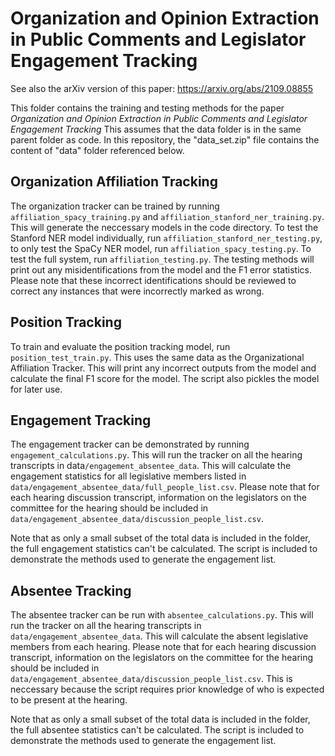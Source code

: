 # Organization and Opinion Extraction in Public Comments and Legislator Engagement Tracking

See also the arXiv version of this paper: https://arxiv.org/abs/2109.08855

This folder contains the training and testing methods for the paper *Organization and Opinion Extraction in Public Comments and Legislator Engagement Tracking*
This assumes that the data folder is in the same parent folder as code.
In this repository, the "data_set.zip" file contains the content of "data" folder referenced below.

## Organization Affiliation Tracking

The organization tracker can be trained by running `affiliation_spacy_training.py` and `affiliation_stanford_ner_training.py`. This will generate the neccessary models in the code directory. To test the Stanford NER model individually, run `affiliation_stanford_ner_testing.py`, to only test the SpaCy NER model, run `affiliation_spacy_testing.py`. To test the full system, run `affiliation_testing.py`. The testing methods will print out any misidentifications from the model and the F1 error statistics. Please note that these incorrect identifications should be reviewed to correct any instances that were incorrectly marked as wrong.

## Position Tracking

To train and evaluate the position tracking model, run `position_test_train.py`. This uses the same data as the Organizational Affiliation Tracker. This will print any incorrect outputs from the model and calculate the final F1 score for the model. The script also pickles the model for later use.

## Engagement Tracking

The engagement tracker can be demonstrated by running `engagement_calculations.py`. This will run the tracker on all the hearing transcripts in data`/engagement_absentee_data`. This will calculate the engagement statistics for all legislative members listed in `data/engagement_absentee_data/full_people_list.csv`. Please note that for each hearing discussion transcript, information on the legislators on the committee for the hearing should be included in `data/engagement_absentee_data/discussion_people_list.csv`. 

Note that as only a small subset of the total data is included in the folder, the full engagement statistics can't be calculated. The script is included to demonstrate the methods used to generate the engagement list.

## Absentee Tracking

The absentee tracker can be run with `absentee_calculations.py`. This will run the tracker on all the hearing transcripts in `data/engagement_absentee_data`. This will calculate the absent legislative members from each hearing. Please note that for each hearing discussion transcript, information on the legislators on the committee for the hearing should be included in `data/engagement_absentee_data/discussion_people_list.csv`. This is neccessary because the script requires prior knowledge of who is expected to be present at the hearing.

Note that as only a small subset of the total data is included in the folder, the full absentee statistics can't be calculated. The script is included to demonstrate the methods used to generate the engagement list.
